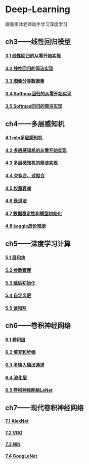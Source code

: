 # Deep-Learning
跟着李沐老师动手学习深度学习

## ch3——线性回归模型
#### [3.1 线性回归的从零开始实现](https://github.com/Dreamakerr/Deep-learning/blob/main/ch3/01_linear-regression-scratch.py)
#### [3.2 线性回归的简洁实现](https://github.com/Dreamakerr/Deep-learning/blob/main/ch3/02_linear-regression-concise.py)
#### [3.3 图像分类数据集](https://github.com/Dreamakerr/Deep-learning/blob/main/ch3/03_image-classification-dataset.py)
#### [3.4 Softmax回归的从零开始实现](https://github.com/Dreamakerr/Deep-learning/blob/main/ch3/04_softmax-regression-scratch.py)
#### [3.5 Softmax回归的简洁实现](https://github.com/Dreamakerr/Deep-learning/blob/main/ch3/05_softmax-regression-concise.py)


## ch4——多层感知机
#### [4.1 mlp多层感知机](https://github.com/Dreamakerr/Deep-Learning/blob/main/ch4/01_mlp.py)
#### [4.2 多层感知机的从零开始实现](https://github.com/Dreamakerr/Deep-Learning/blob/main/ch4/02_mlp-scratch.py)
#### [4.3 多层感知机的简洁实现](https://github.com/Dreamakerr/Deep-Learning/blob/main/ch4/03_mlp-concise.py)
#### [4.4 欠拟合、过拟合](https://github.com/Dreamakerr/Deep-Learning/blob/main/ch4/04_underfit-overfit.py)
#### [4.5 权重衰减](https://github.com/Dreamakerr/Deep-Learning/blob/main/ch4/05_weight-decay.py)
#### [4.6 衰退法](https://github.com/Dreamakerr/Deep-Learning/blob/main/ch4/06_dropout.py)
#### [4.7 数据稳定性和模型初始化](https://github.com/Dreamakerr/Deep-Learning/blob/main/ch4/07_numerical-stability-and-init.py)
#### [4.8 kaggle房价预测](https://github.com/Dreamakerr/Deep-Learning/blob/main/ch4/08_kaggle-house-price.py)


## ch5——深度学习计算
#### [5.1 层和块](https://github.com/Dreamakerr/Deep-Learning/blob/main/ch5/5.1%20model-construction.py)
#### [5.2 参数管理](https://github.com/Dreamakerr/Deep-Learning/blob/main/ch5/5.2%20parameters.py)
#### [5.3 延后初始化](https://github.com/Dreamakerr/Deep-Learning/blob/main/ch5/5.3%20deferred-init.py)
#### [5.4 自定义层](https://github.com/Dreamakerr/Deep-Learning/blob/main/ch5/5.4%20custom-layer.py)
#### [5.5 读和写](https://github.com/Dreamakerr/Deep-Learning/blob/main/ch5/5.5%20read-write.py)


## ch6——卷积神经网络
#### [6.1 卷积层](https://github.com/Dreamakerr/Deep-Learning/blob/main/ch6/6.1%20conv-layer.py)
#### [6.2 填充和步幅](https://github.com/Dreamakerr/Deep-Learning/blob/main/ch6/6.2%20padding-and-strides.py)
#### [6.3 多输入输出通道](https://github.com/Dreamakerr/Deep-Learning/blob/main/ch6/6.3%20channels.py)
#### [6.4 池化层](https://github.com/Dreamakerr/Deep-Learning/blob/main/ch6/6.4%20pooling.py)
#### [6.5 卷积神经网络LeNet](https://github.com/Dreamakerr/Deep-Learning/blob/main/ch6/6.5%20LeNet.py)


## ch7——现代卷积神经网络
#### [7.1 AlexNet](https://github.com/Dreamakerr/Deep-Learning/blob/main/ch7/7.1%20AlexNet.py)
#### [7.2 VGG](https://github.com/Dreamakerr/Deep-Learning/blob/main/ch7/7.2%20vgg.py)
#### [7.3 NiN](https://github.com/Dreamakerr/Deep-Learning/blob/main/ch7/7.3%20NiN.py)
#### [7.4 GoogLeNet](https://github.com/Dreamakerr/Deep-Learning/blob/main/ch7/7.4%20GoogLeNet.py)

